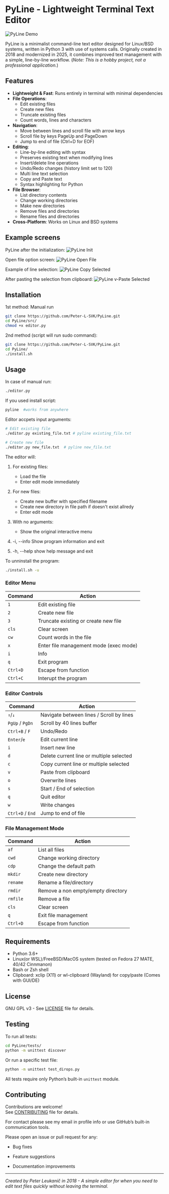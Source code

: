 # PyLine - Lightweight Terminal Text Editor

![PyLine Demo](scrshots/demo.png) 

PyLine is a minimalist command-line text editor designed for Linux/BSD systems, written in Python 3 with use of systems calls. Originally created in 2018 and modernized in 2025, it combines improved text management with a simple, line-by-line workflow. 
(*Note: This is a hobby project, not a professional application.*)

## Features

- **Lightweight & Fast**: Runs entirely in terminal with minimal dependencies
- **File Operations**:
  - Edit existing files
  - Create new files
  - Truncate existing files
  - Count words, lines and characters
- **Navigation**:
  - Move between lines and scroll file with arrow keys
  - Scroll file by keys PageUp and PageDown
  - Jump to end of file (Ctrl+D for EOF)
- **Editing**:
  - Line-by-line editing with syntax
  - Preserves existing text when modifying lines
  - Insert/delete line operations
  - Undo/Redo changes (history limit set to 120)
  - Multi line text selection
  - Copy and Paste text
  - Syntax highlighting for Python
- **File Browser**:
  - List directory contents
  - Change working directories
  - Make new directories
  - Remove files and directories
  - Rename files and directories
- **Cross-Platform**: Works on Linux and BSD systems

## Example screens

PyLine after the initialization:
![PyLine Init](scrshots/init-scr.png) 

Open file option screen:
![PyLine Open File](scrshots/edit-file.png)

Example of line selection:
![PyLine Copy Selected](scrshots/copy-selected.png)

After pasting the selection from clipboard:
![PyLine v-Paste Selected](scrshots/paste-lines.png)

## Installation

1st method: Manual run
```bash
git clone https://github.com/Peter-L-SVK/PyLine.git
cd PyLine/src/
chmod +x editor.py
```
2nd method (script will run sudo command):
```bash
git clone https://github.com/Peter-L-SVK/PyLine.git
cd PyLine/
./install.sh
```

## Usage

In case of manual run:
```bash
./editor.py
```

If you used install script:
```bash
pyline  #works from anywhere
```
Editor accpets input arguments:
```bash
# Edit existing file
./editor.py existing_file.txt # pyline existing_file.txt

# Create new file
./editor.py new_file.txt  # pyline new_file.txt
```

The editor will:
1. For existing files:
   - Load the file
   - Enter edit mode immediately
2. For new files:
   - Create new buffer with specified filename
   - Create new directory in file path if doesn't exist allredy
   - Enter edit mode
3. With no arguments:
   - Show the original interactive menu

4. -i, --info   Show program information and exit

5. -h, --help   show help message and exit

To unninstall the program:
```bash
./install.sh -u
```

### Editor Menu

|Command|Action|
|---|---|
|`1`|Edit existing file|
|`2`|Create new file|
|`3`|Truncate existing or create new file|
|`cls`|Clear screen|
|`cw`|Count words in the file|
|`x`|Enter file management mode (exec mode)|
|`i`|Info|
|`q`|Exit program|
|`Ctrl+D`|Escape from function|
|`Ctrl+C`|Interupt the program|

### Editor Controls
|Command|Action|
|---|---|
|`↑`/`↓`|Navigate between lines / Scroll by lines|
| `PgUp` / `PgDn` | Scroll by 40 lines buffer|
|`Ctrl+B` / `F` | Undo/Redo 
|`Enter`/`e`|Edit current line|
|`i`|Insert new line|
|`d`|Delete current line or multiple selected|
|`c`|Copy current line or multiple selected|
|`v`|Paste from clipboard|
|`o`|Overwrite lines|
|`s`|Start / End of selection|
|`q`|Quit editor|
|`w`|Write changes|
|`Ctrl+D` / `End`|Jump to end of file|

### File Management Mode

|Command|Action|
|---|---|
|`af`|List all files|
|`cwd`|Change working directory|
|`cdp`|Change the default path|
|`mkdir`|Create new directory|
|`rename`|Rename a file/directory|
|`rmdir`|Remove a non empty/empty directory|
|`rmfile`|Remove a file|
|`cls`|Clear screen|
|`q`|Exit file management|
|`Ctrl+D`|Escape from function|

## Requirements

- Python 3.6+   
- Linux(or WSL)/FreeBSD/MacOS system (tested on Fedora 27 MATE, 40/42 Cinnmanon)
- Bash or Zsh shell
- Clipboard: xclip (X11) or wl-clipboard (Wayland) for copy/paste (Comes with GUI/DE)
## License

GNU GPL v3 - See [LICENSE](https://www.gnu.org/licenses/gpl-3.0.html) file for details.

## Testing

To run all tests:

```bash
cd PyLine/tests/
python -m unittest discover
```

Or run a specific test file:

```bash
python -m unittest test_dirops.py
```

All tests require only Python’s built-in `unittest` module.

## Contributing

Contributions are welcome!  
See [CONTRIBUTING](https://github.com/Peter-L-SVK/PyLine/blob/main/CONTRIBUTING.md) file for details.  

For contact please see my email in profile info or use GitHub’s built-in communication tools.

Please open an issue or pull request for any:  

- Bug fixes
    
- Feature suggestions
    
- Documentation improvements
    

---

_Created by Peter Leukanič in 2018 - A simple editor for when you need to edit text files quickly without leaving the terminal._
